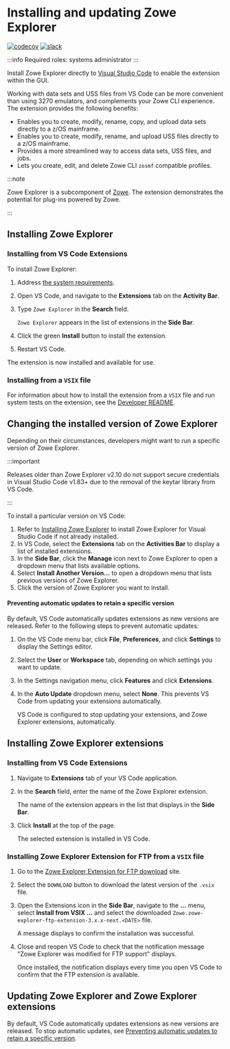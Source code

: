 # Installing and updating Zowe Explorer

<a href="https://app.codecov.io/gh/zowe/zowe-explorer-vscode"><img src="https://codecov.io/gh/zowe/vscode-extension-for-zowe/branch/main/graph/badge.svg" alt="codecov" scope="external"/></a>
<a href="https://app.slack.com/client/T1BAJVCTY/CUVE37Z5F"><img src="https://img.shields.io/badge/chat-on%20Slack-blue" alt="slack" scope="external"/></a>

:::info Required roles: systems administrator
:::

Install Zowe Explorer directly to [Visual Studio Code](https://code.visualstudio.com/) to enable the extension within the GUI. 

Working with data sets and USS files from VS Code can be more convenient than using 3270 emulators, and complements your Zowe CLI experience. The extension provides the following benefits:

- Enables you to create, modify, rename, copy, and upload data sets directly to a z/OS mainframe.
- Enables you to create, modify, rename, and upload USS files directly to a z/OS mainframe.
- Provides a more streamlined way to access data sets, USS files, and jobs.
- Lets you create, edit, and delete Zowe CLI `zosmf` compatible profiles.

:::note

Zowe Explorer is a subcomponent of [Zowe](https://zowe.org/home/). The extension demonstrates the potential for plug-ins powered by Zowe.

:::

## Installing Zowe Explorer

### Installing from VS Code Extensions

To install Zowe Explorer:

1. Address [the system requirements](../getting-started/ZE-system-reqs.md).
2. Open VS Code, and navigate to the **Extensions** tab on the **Activity Bar**.
3. Type `Zowe Explorer` in the **Search** field.

   `Zowe Explorer` appears in the list of extensions in the **Side Bar**.
4. Click the green **Install** button to install the extension.
5. Restart VS Code.

The extension is now installed and available for use.

### Installing from a `VSIX` file

For information about how to install the extension from a `VSIX` file and run system tests on the extension, see the [Developer README](https://github.com/zowe/vscode-extension-for-zowe#build-locally).

## Changing the installed version of Zowe Explorer

Depending on their circumstances, developers might want to run a specific version of Zowe Explorer.

:::important

Releases older than Zowe Explorer v2.10 do not support secure credentials in Visual Studio Code v1.83+ due to the removal of the keytar library from VS Code.

:::

To install a particular version on VS Code:

1. Refer to [Installing Zowe Explorer](#installing-zowe-explorer) to install Zowe Explorer for Visual Studio Code if not already installed.
2. In VS Code, select the **Extensions** tab on the **Activities Bar** to display a list of installed extensions.
3. In the **Side Bar**, click the **Manage** icon next to Zowe Explorer to open a dropdown menu that lists available options.
4. Select **Install Another Version…** to open a dropdown menu that lists previous versions of Zowe Explorer.
5. Click the version of Zowe Explorer you want to install.

#### Preventing automatic updates to retain a specific version

By default, VS Code automatically updates extensions as new versions are released. Refer to the following steps to prevent automatic updates:

1. On the VS Code menu bar, click **File**, **Preferences**, and click **Settings** to display the Settings editor.
2. Select the **User** or **Workspace** tab, depending on which settings you want to update.
3. In the Settings navigation menu, click **Features** and click **Extensions**.
4. In the **Auto Update** dropdown menu, select **None**. This prevents VS Code from updating your extensions automatically.

      VS Code is configured to stop updating your extensions, and Zowe Explorer extensions, automatically.

## Installing Zowe Explorer extensions

### Installing from VS Code Extensions

1. Navigate to **Extensions** tab of your VS Code application.
2. In the **Search** field, enter the name of the Zowe Explorer extension.

    The name of the extension appears in the list that displays in the **Side Bar**.

3. Click **Install** at the top of the page.

   The selected extension is installed in VS Code.


### Installing Zowe Explorer Extension for FTP from a `VSIX` file

1. Go to the [Zowe Explorer Extension for FTP download](https://open-vsx.org/extension/Zowe/zowe-explorer-ftp-extension) site.

2. Select the `DOWNLOAD` button to download the latest version of the `.vsix` file.

3. Open the Extensions icon in the **Side Bar**, navigate to the **...** menu, select **Install from VSIX ...** and select the downloaded `Zowe.zowe-explorer-ftp-extension-3.x.x-next.<DATE>` file.

      A message displays to confirm the installation was successful.

4. Close and reopen VS Code to check that the notification message "Zowe Explorer was modified for FTP support" displays.

   Once installed, the notification displays every time you open VS Code to confirm that the FTP extension is available.

## Updating Zowe Explorer and Zowe Explorer extensions

By default, VS Code automatically updates extensions as new versions are released. To stop automatic updates, see [Preventing automatic updates to retain a specific version](#preventing-automatic-updates-to-retain-a-specific-version).
